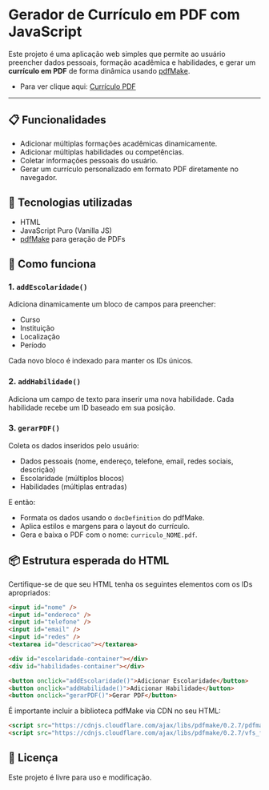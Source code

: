 # Gerador de Currículo em PDF com JavaScript

Este projeto é uma aplicação web simples que permite ao usuário preencher dados pessoais, formação acadêmica e habilidades, e gerar um **currículo em PDF** de forma dinâmica usando [pdfMake](https://pdfmake.github.io/docs/).

- Para ver clique aqui: [Currículo PDF](https://nathan8bits.github.io/CurriculoPdf/)
---

## 📋 Funcionalidades

- Adicionar múltiplas formações acadêmicas dinamicamente.
- Adicionar múltiplas habilidades ou competências.
- Coletar informações pessoais do usuário.
- Gerar um currículo personalizado em formato PDF diretamente no navegador.

## 🚀 Tecnologias utilizadas

- HTML
- JavaScript Puro (Vanilla JS)
- [pdfMake](https://github.com/bpampuch/pdfmake) para geração de PDFs

## 🧠 Como funciona

### 1. `addEscolaridade()`
Adiciona dinamicamente um bloco de campos para preencher:
- Curso
- Instituição
- Localização
- Período

Cada novo bloco é indexado para manter os IDs únicos.

### 2. `addHabilidade()`
Adiciona um campo de texto para inserir uma nova habilidade. Cada habilidade recebe um ID baseado em sua posição.

### 3. `gerarPDF()`
Coleta os dados inseridos pelo usuário:
- Dados pessoais (nome, endereço, telefone, email, redes sociais, descrição)
- Escolaridade (múltiplos blocos)
- Habilidades (múltiplas entradas)

E então:
- Formata os dados usando o `docDefinition` do pdfMake.
- Aplica estilos e margens para o layout do currículo.
- Gera e baixa o PDF com o nome: `curriculo_NOME.pdf`.

## 📦 Estrutura esperada do HTML

Certifique-se de que seu HTML tenha os seguintes elementos com os IDs apropriados:

```html
<input id="nome" />
<input id="endereco" />
<input id="telefone" />
<input id="email" />
<input id="redes" />
<textarea id="descricao"></textarea>

<div id="escolaridade-container"></div>
<div id="habilidades-container"></div>

<button onclick="addEscolaridade()">Adicionar Escolaridade</button>
<button onclick="addHabilidade()">Adicionar Habilidade</button>
<button onclick="gerarPDF()">Gerar PDF</button>
```
É importante incluir a biblioteca pdfMake via CDN no seu HTML:

```html
<script src="https://cdnjs.cloudflare.com/ajax/libs/pdfmake/0.2.7/pdfmake.min.js"></script>
<script src="https://cdnjs.cloudflare.com/ajax/libs/pdfmake/0.2.7/vfs_fonts.js"></script>
```

## 📝 Licença

Este projeto é livre para uso e modificação.